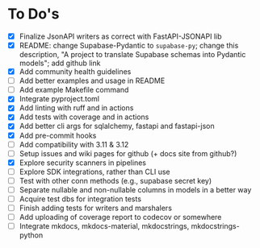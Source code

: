 # To Do's

- [x] Finalize JsonAPI writers as correct with FastAPI-JSONAPI lib
- [x] README: change Supabase-Pydantic to `supabase-py`; change this description, "A project to translate Supabase schemas into Pydantic models"; add github link
- [x] Add community health guidelines
- [ ] Add better examples and usage in README
- [ ] Add example Makefile command
- [x] Integrate pyproject.toml
- [x] Add linting with ruff and in actions
- [x] Add tests with coverage and in actions
- [x] Add better cli args for sqlalchemy, fastapi and fastapi-json
- [x] Add pre-commit hooks
- [ ] Add compatibility with 3.11 & 3.12
- [ ] Setup issues and wiki pages for github (+ docs site from github?)
- [x] Explore security scanners in pipelines
- [ ] Explore SDK integrations, rather than CLI use
- [ ] Test with other conn methods (e.g., supabase secret key)
- [ ] Separate nullable and non-nullable columns in models in a better way
- [ ] Acquire test dbs for integration tests
- [ ] Finish adding tests for writers and marshalers
- [ ] Add uploading of coverage report to codecov or somewhere
- [ ] Integrate mkdocs, mkdocs-material, mkdocstrings, mkdocstrings-python